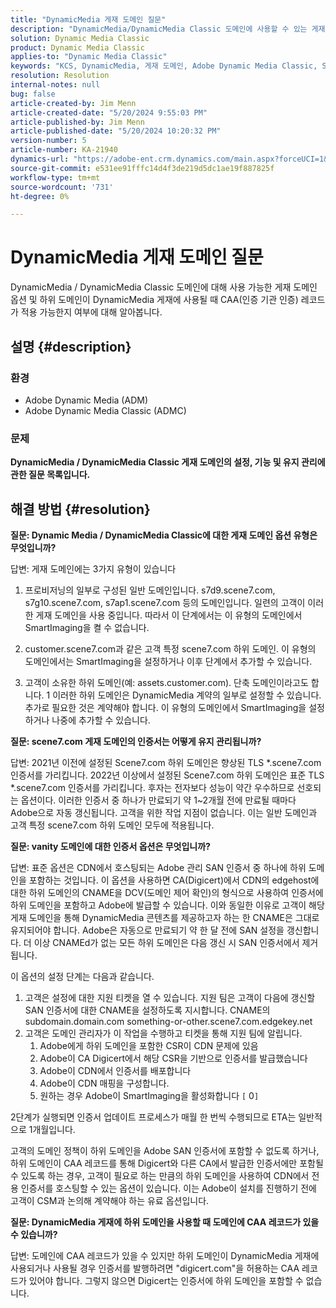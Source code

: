 ```yaml
---
title: "DynamicMedia 게재 도메인 질문"
description: "DynamicMedia/DynamicMedia Classic 도메인에 사용할 수 있는 게재 도메인 옵션에 대해 알아봅니다."
solution: Dynamic Media Classic
product: Dynamic Media Classic
applies-to: "Dynamic Media Classic"
keywords: "KCS, DynamicMedia, 게재 도메인, Adobe Dynamic Media Classic, Scene7, FAQ, Dynamic Media Adobe"
resolution: Resolution
internal-notes: null
bug: false
article-created-by: Jim Menn
article-created-date: "5/20/2024 9:55:03 PM"
article-published-by: Jim Menn
article-published-date: "5/20/2024 10:20:32 PM"
version-number: 5
article-number: KA-21940
dynamics-url: "https://adobe-ent.crm.dynamics.com/main.aspx?forceUCI=1&pagetype=entityrecord&etn=knowledgearticle&id=53a2569c-f316-ef11-9f8a-6045bd006268"
source-git-commit: e531ee91fffc14d4f3de219d5dc1ae19f887825f
workflow-type: tm+mt
source-wordcount: '731'
ht-degree: 0%

---
```


# DynamicMedia 게재 도메인 질문


DynamicMedia / DynamicMedia Classic 도메인에 대해 사용 가능한 게재 도메인 옵션 및 하위 도메인이 DynamicMedia 게재에 사용될 때 CAA(인증 기관 인증) 레코드가 적용 가능한지 여부에 대해 알아봅니다.

## 설명 {#description}


### <b>환경</b>

- Adobe Dynamic Media (ADM)
- Adobe Dynamic Media Classic (ADMC)


### <b>문제</b>

<b>DynamicMedia / DynamicMedia Classic 게재 도메인의 설정, 기능 및 유지 관리에 관한 질문 목록입니다.</b>


## 해결 방법 {#resolution}


<b>질문: Dynamic Media / DynamicMedia Classic에 대한 게재 도메인 옵션 유형은 무엇입니까?</b>

답변: 게재 도메인에는 3가지 유형이 있습니다

1) 프로비저닝의 일부로 구성된 일반 도메인입니다. s7d9.scene7.com, s7g10.scene7.com, s7ap1.scene7.com 등의 도메인입니다.
일련의 고객이 이러한 게재 도메인을 사용 중입니다. 따라서 이 단계에서는 이 유형의 도메인에서 SmartImaging을 켤 수 없습니다.

2) customer.scene7.com과 같은 고객 특정 scene7.com 하위 도메인. 이 유형의 도메인에서는 SmartImaging을 설정하거나 이후 단계에서 추가할 수 있습니다.

3) 고객이 소유한 하위 도메인(예: assets.customer.com). 단축 도메인이라고도 합니다. 1 이러한 하위 도메인은 DynamicMedia 계약의 일부로 설정할 수 있습니다. 추가로 필요한 것은 계약해야 합니다. 이 유형의 도메인에서 SmartImaging을 설정하거나 나중에 추가할 수 있습니다.

<b>질문: scene7.com 게재 도메인의 인증서는 어떻게 유지 관리됩니까?</b>

답변: 2021년 이전에 설정된 Scene7.com 하위 도메인은 향상된 TLS \*.scene7.com 인증서를 가리킵니다. 2022년 이상에서 설정된 Scene7.com 하위 도메인은 표준 TLS \*.scene7.com 인증서를 가리킵니다. 후자는 전자보다 성능이 약간 우수하므로 선호되는 옵션이다. 이러한 인증서 중 하나가 만료되기 약 1~2개월 전에 만료될 때마다 Adobe으로 자동 갱신됩니다. 고객을 위한 작업 지점이 없습니다. 이는 일반 도메인과 고객 특정 scene7.com 하위 도메인 모두에 적용됩니다.

<b>질문: vanity 도메인에 대한 인증서 옵션은 무엇입니까?</b>

답변: 표준 옵션은 CDN에서 호스팅되는 Adobe 관리 SAN 인증서 중 하나에 하위 도메인을 포함하는 것입니다. 이 옵션을 사용하면 CA(Digicert)에서 CDN의 edgehost에 대한 하위 도메인의 CNAME을 DCV(도메인 제어 확인)의 형식으로 사용하여 인증서에 하위 도메인을 포함하고 Adobe에 발급할 수 있습니다. 이와 동일한 이유로 고객이 해당 게재 도메인을 통해 DynamicMedia 콘텐츠를 제공하고자 하는 한 CNAME은 그대로 유지되어야 합니다. Adobe은 자동으로 만료되기 약 한 달 전에 SAN 설정을 갱신합니다. 더 이상 CNAMEd가 없는 모든 하위 도메인은 다음 갱신 시 SAN 인증서에서 제거됩니다.

이 옵션의 설정 단계는 다음과 같습니다.

1. 고객은 설정에 대한 지원 티켓을 열 수 있습니다.    지원 팀은 고객이 다음에 갱신할 SAN 인증서에 대한 CNAME을 설정하도록 지시합니다.
CNAME의 subdomain.domain.com something-or-other.scene7.com.edgekey.net
2. 고객은 도메인 관리자가 이 작업을 수행하고 티켓을 통해 지원 팀에 알립니다.
   1. Adobe에게 하위 도메인을 포함한 CSR이 CDN 문제에 있음
   2. Adobe이 CA Digicert에서 해당 CSR을 기반으로 인증서를 발급했습니다
   3. Adobe이 CDN에서 인증서를 배포합니다
   4. Adobe이 CDN 매핑을 구성합니다.
   5. 원하는 경우 Adobe이 SmartImaging을 활성화합니다 `[` 0`]`


2단계가 실행되면 인증서 업데이트 프로세스가 매월 한 번씩 수행되므로 ETA는 일반적으로 1개월입니다.

<!--
[`\[` 0`\]`  https://experienceleague.adobe.com/docs/experience-manager-65/assets/dynamic/imaging-faq.html?lang=en](http://`[`%200`]`%20%20https://experienceleague.adobe.com/docs/experience-manager-65/assets/dynamic/imaging-faq.html?lang=en)
-->

고객의 도메인 정책이 하위 도메인을 Adobe SAN 인증서에 포함할 수 없도록 하거나, 하위 도메인이 CAA 레코드를 통해 Digicert와 다른 CA에서 발급한 인증서에만 포함될 수 있도록 하는 경우, 고객이 필요로 하는 만큼의 하위 도메인을 사용하여 CDN에서 전용 인증서를 호스팅할 수 있는 옵션이 있습니다. 이는 Adobe이 설치를 진행하기 전에 고객이 CSM과 논의해 계약해야 하는 유료 옵션입니다.

<b>질문: DynamicMedia 게재에 하위 도메인을 사용할 때 도메인에 CAA 레코드가 있을 수 있습니까?</b>

답변: 도메인에 CAA 레코드가 있을 수 있지만 하위 도메인이 DynamicMedia 게재에 사용되거나 사용될 경우 인증서를 발행하려면 &quot;digicert.com&quot;을 허용하는 CAA 레코드가 있어야 합니다. 그렇지 않으면 Digicert는 인증서에 하위 도메인을 포함할 수 없습니다.
